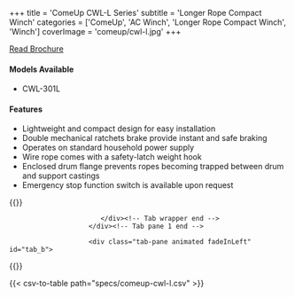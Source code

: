 +++
title = 'ComeUp CWL-L Series'
subtitle = 'Longer Rope Compact Winch'
categories = ['ComeUp', 'AC Winch', 'Longer Rope Compact Winch', 'Winch']
coverImage = 'comeup/cwl-l.jpg'
+++

[Read Brochure](https://drive.google.com/file/d/1w6psIcPfsffWlWrCbrrdFqmXiIF2ctnz/view?usp=sharing)

#### Models Available

* CWL-301L

#### Features

* Lightweight and compact design for easy installation
* Double mechanical ratchets brake provide instant and safe braking
* Operates on standard household power supply
* Wire rope comes with a safety-latch weight hook
* Enclosed drum flange prevents ropes becoming trapped between drum and support
  castings
* Emergency stop function switch is available upon request

{{<renderer>}}

</div>
                              </div><!-- Service 1 end -->

                           </div><!-- Tab wrapper end -->
                        </div><!-- Tab pane 1 end -->

                        <div class="tab-pane animated fadeInLeft" id="tab_b">
{{</renderer>}}

{{< csv-to-table path="specs/comeup-cwl-l.csv" >}}
